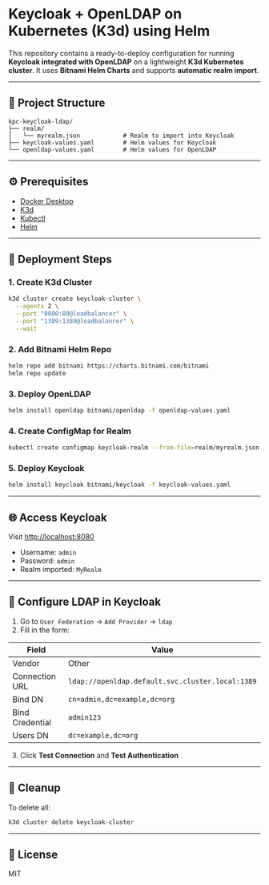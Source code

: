 # Keycloak + OpenLDAP on Kubernetes (K3d) using Helm

This repository contains a ready-to-deploy configuration for running **Keycloak integrated with OpenLDAP** on a lightweight **K3d Kubernetes cluster**. It uses **Bitnami Helm Charts** and supports **automatic realm import**.

---

## 📁 Project Structure

```
kpc-keycloak-ldap/
├── realm/
│   └── myrealm.json            # Realm to import into Keycloak
├── keycloak-values.yaml        # Helm values for Keycloak
└── openldap-values.yaml        # Helm values for OpenLDAP
```

---

## ⚙️ Prerequisites

- [Docker Desktop](https://www.docker.com/products/docker-desktop/)
- [K3d](https://k3d.io/)
- [Kubectl](https://kubernetes.io/docs/tasks/tools/)
- [Helm](https://helm.sh/docs/intro/install/)

---

## 🚀 Deployment Steps

### 1. Create K3d Cluster

```bash
k3d cluster create keycloak-cluster \
  --agents 2 \
  --port "8080:80@loadbalancer" \
  --port "1389:1389@loadbalancer" \
  --wait
```

### 2. Add Bitnami Helm Repo

```bash
helm repo add bitnami https://charts.bitnami.com/bitnami
helm repo update
```

### 3. Deploy OpenLDAP

```bash
helm install openldap bitnami/openldap -f openldap-values.yaml
```

### 4. Create ConfigMap for Realm

```bash
kubectl create configmap keycloak-realm --from-file=realm/myrealm.json
```

### 5. Deploy Keycloak

```bash
helm install keycloak bitnami/keycloak -f keycloak-values.yaml
```

---

## 🌐 Access Keycloak

Visit [http://localhost:8080](http://localhost:8080)

- Username: `admin`
- Password: `admin`
- Realm imported: `MyRealm`

---

## 🧪 Configure LDAP in Keycloak

1. Go to `User Federation` → `Add Provider` → `ldap`
2. Fill in the form:

| Field             | Value                                              |
|------------------|-----------------------------------------------------|
| Vendor           | Other                                               |
| Connection URL   | `ldap://openldap.default.svc.cluster.local:1389`    |
| Bind DN          | `cn=admin,dc=example,dc=org`                         |
| Bind Credential  | `admin123`                                          |
| Users DN         | `dc=example,dc=org`                                 |

3. Click **Test Connection** and **Test Authentication**

---

## 🧹 Cleanup

To delete all:

```bash
k3d cluster delete keycloak-cluster
```

---

## 📄 License

MIT
